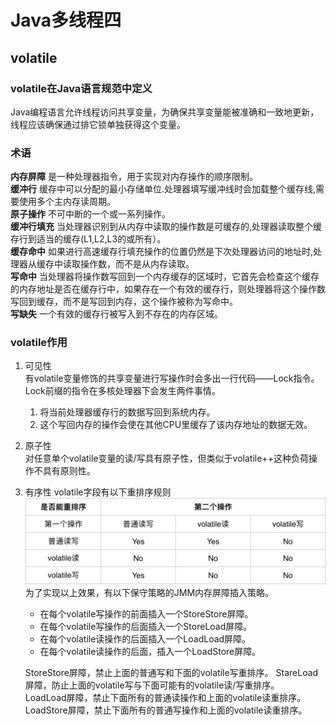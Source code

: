 # Java多线程四
## volatile
### volatile在Java语言规范中定义
Java编程语言允许线程访问共享变量，为确保共享变量能被准确和一致地更新，线程应该确保通过排它锁单独获得这个变量。
### 术语
__内存屏障__ 是一种处理器指令，用于实现对内存操作的顺序限制。  
__缓冲行__ 缓存中可以分配的最小存储单位.处理器填写缓冲线时会加载整个缓存线,需要使用多个主内存读周期。  
__原子操作__ 不可中断的一个或一系列操作。  
__缓冲行填充__ 当处理器识别到从内存中读取的操作数是可缓存的,处理器读取整个缓存行到适当的缓存(L1,L2,L3的或所有）。  
__缓存命中__ 如果进行高速缓存行填充操作的位置仍然是下次处理器访问的地址时,处理器从缓存中读取操作数，而不是从内存读取。  
__写命中__ 当处理器将操作数写回到一个内存缓存的区域时，它首先会检查这个缓存的内存地址是否在缓存行中，如果存在一个有效的缓存行，则处理器将这个操作数写回到缓存，而不是写回到内存，这个操作被称为写命中。  
__写缺失__ 一个有效的缓存行被写入到不存在的内存区域。
### volatile作用
1. 可见性  
  有volatile变量修饰的共享变量进行写操作时会多出一行代码——Lock指令。Lock前缀的指令在多核处理器下会发生两件事情。  
    1. 将当前处理器缓存行的数据写回到系统内存。
    2. 这个写回内存的操作会使在其他CPU里缓存了该内存地址的数据无效。
2. 原子性  
  对任意单个volatile变量的读/写具有原子性，但类似于volatile++这种负荷操作不具有原则性。
3. 有序性
  volatile字段有以下重排序规则
  ![volatile重排序规则表](res/mutitread_01.jpg)
  为了实现以上效果，有以下保守策略的JMM内存屏障插入策略。
    * 在每个volatile写操作的前面插入一个StoreStore屏障。
    * 在每个volatile写操作的后面插入一个StoreLoad屏障。
    * 在每个volatile读操作的后面插入一个LoadLoad屏障。
    * 在每个volatile读操作的后面，插入一个LoadStore屏障。

    StoreStore屏障，禁止上面的普通写和下面的volatile写重排序。
    StareLoad屏障，防止上面的volatile写与下面可能有的volatile读/写重排序。  
    LoadLoad屏障，禁止下面所有的普通读操作和上面的volatile读重排序。
    LoadStore屏障，禁止下面所有的普通写操作和上面的volatile读重排序。

